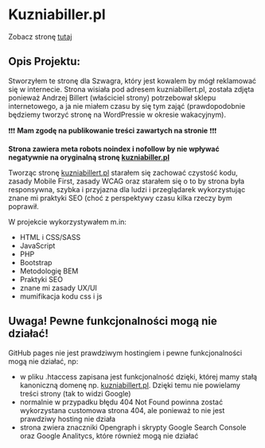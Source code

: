 # Kuzniabiller.pl
Zobacz stronę [tutaj](https://mpolakcdv.github.io/)

## Opis Projektu:

Stworzyłem te stronę dla Szwagra, który jest kowalem by mógł reklamować się w internecie. Strona wisiała pod adresem kuzniabillert.pl, została zdjęta ponieważ Andrzej Billert (właściciel strony) potrzebował sklepu internetowego, a ja nie miałem czasu by się tym zająć (prawdopodobnie będziemy tworzyć stronę na WordPressie w okresie wakacyjnym).



:exclamation::exclamation::exclamation: **Mam zgodę na publikowanie treści zawartych na stronie** :exclamation::exclamation::exclamation:

**Strona zawiera meta robots noindex i nofollow by nie wpływać negatywnie na oryginalną stronę [kuzniabiller.pl](kuzniabillert.pl)**



Tworząc stronę [kuzniabillert.pl](kuzniabiller.pl) starałem się zachować czystość kodu, zasady Mobile First, zasady WCAG oraz starałem się o to by strona była responsywna, szybka i przyjazna dla ludzi i przeglądarek wykorzystując znane mi praktyki SEO (choć z perspektywy czasu kilka rzeczy bym poprawił.

W projekcie wykorzystywałem m.in:
- HTML i CSS/SASS
- JavaScript
- PHP
- Bootstrap
- Metodologię BEM
- Praktyki SEO
- znane mi zasady UX/UI
- mumifikacja kodu css i js

## Uwaga! Pewne funkcjonalności mogą nie działać!

GitHub pages nie jest prawdziwym hostingiem i pewne funkcjonalności mogą nie działać, np:
- w pliku .htaccess zapisana jest funkcjonalność dzięki, której mamy stałą kanoniczną domenę np. [kuzniabillert.pl](kuzniabillert.pl). Dzięki temu nie powielamy treści strony (tak to widzi Google)
- normalnie w przypadku błędu 404 Not Found powinna zostać wykorzystana customowa strona 404, ale ponieważ to nie jest prawdziwy hosting nie działa
- strona zwiera znaczniki Opengraph i skrypty Google Search Console oraz Google Analitycs, które również mogą nie działać
